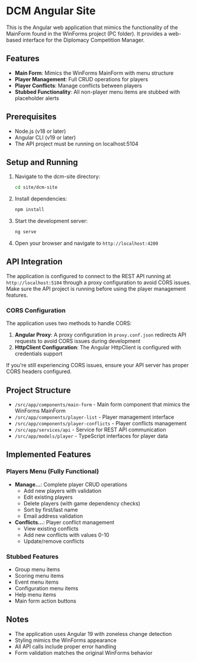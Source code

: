 # DCM Angular Site

This is the Angular web application that mimics the functionality of the MainForm found in the WinForms project (PC folder). It provides a web-based interface for the Diplomacy Competition Manager.

## Features

- **Main Form**: Mimics the WinForms MainForm with menu structure
- **Player Management**: Full CRUD operations for players
- **Player Conflicts**: Manage conflicts between players
- **Stubbed Functionality**: All non-player menu items are stubbed with placeholder alerts

## Prerequisites

- Node.js (v18 or later)
- Angular CLI (v19 or later)
- The API project must be running on localhost:5104

## Setup and Running

1. Navigate to the dcm-site directory:
   ```bash
   cd site/dcm-site
   ```

2. Install dependencies:
   ```bash
   npm install
   ```

3. Start the development server:
   ```bash
   ng serve
   ```

4. Open your browser and navigate to `http://localhost:4200`

## API Integration

The application is configured to connect to the REST API running at `http://localhost:5104` through a proxy configuration to avoid CORS issues. Make sure the API project is running before using the player management features.

### CORS Configuration

The application uses two methods to handle CORS:

1. **Angular Proxy**: A proxy configuration in `proxy.conf.json` redirects API requests to avoid CORS issues during development
2. **HttpClient Configuration**: The Angular HttpClient is configured with credentials support

If you're still experiencing CORS issues, ensure your API server has proper CORS headers configured.

## Project Structure

- `/src/app/components/main-form` - Main form component that mimics the WinForms MainForm
- `/src/app/components/player-list` - Player management interface
- `/src/app/components/player-conflicts` - Player conflicts management
- `/src/app/services/api` - Service for REST API communication
- `/src/app/models/player` - TypeScript interfaces for player data

## Implemented Features

### Players Menu (Fully Functional)
- **Manage...**: Complete player CRUD operations
  - Add new players with validation
  - Edit existing players
  - Delete players (with game dependency checks)
  - Sort by first/last name
  - Email address validation
- **Conflicts...**: Player conflict management
  - View existing conflicts
  - Add new conflicts with values 0-10
  - Update/remove conflicts

### Stubbed Features
- Group menu items
- Scoring menu items
- Event menu items
- Configuration menu items
- Help menu items
- Main form action buttons

## Notes

- The application uses Angular 19 with zoneless change detection
- Styling mimics the WinForms appearance
- All API calls include proper error handling
- Form validation matches the original WinForms behavior
